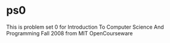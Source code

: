 # ps0
This is problem set 0 for Introduction To Computer Science And Programming Fall 2008 from MIT OpenCourseware
